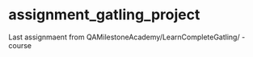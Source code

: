 # assignment_gatling_project
Last assignmaent from QAMilestoneAcademy/LearnCompleteGatling/ - course
